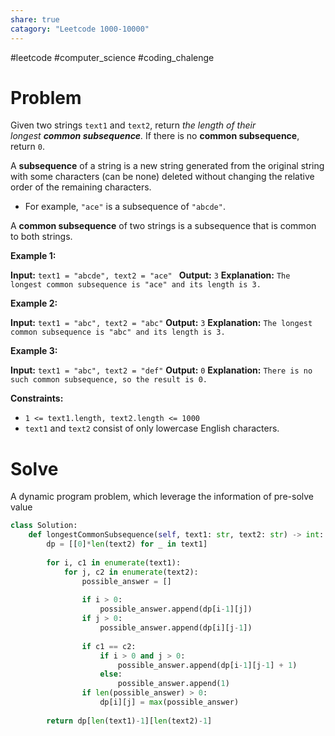 ```yaml
---
share: true
catagory: "Leetcode 1000-10000"
---
```

#leetcode #computer_science #coding_chalenge

# Problem

Given two strings `text1` and `text2`, return _the length of their longest **common subsequence**._ If there is no **common subsequence**, return `0`.

A **subsequence** of a string is a new string generated from the original string with some characters (can be none) deleted without changing the relative order of the remaining characters.

- For example, `"ace"` is a subsequence of `"abcde"`.

A **common subsequence** of two strings is a subsequence that is common to both strings.

**Example 1:**

**Input:** `text1 = "abcde", text2 = "ace" `
**Output:** `3`
**Explanation:** `The longest common subsequence is "ace" and its length is 3.`

**Example 2:**

**Input:** `text1 = "abc", text2 = "abc"`
**Output:** `3`
**Explanation:** `The longest common subsequence is "abc" and its length is 3.`

**Example 3:**

**Input:** `text1 = "abc", text2 = "def"`
**Output:** `0`
**Explanation:** `There is no such common subsequence, so the result is 0.`

**Constraints:**

- `1 <= text1.length, text2.length <= 1000`
- `text1` and `text2` consist of only lowercase English characters.


# Solve
A dynamic program problem, which leverage the information of pre-solve value

```python
class Solution:
    def longestCommonSubsequence(self, text1: str, text2: str) -> int:
        dp = [[0]*len(text2) for _ in text1]
        
        for i, c1 in enumerate(text1):
            for j, c2 in enumerate(text2):
                possible_answer = []
                
                if i > 0:
                    possible_answer.append(dp[i-1][j])
                if j > 0:
                    possible_answer.append(dp[i][j-1])
                    
                if c1 == c2:
                    if i > 0 and j > 0:
                        possible_answer.append(dp[i-1][j-1] + 1)
                    else:
                        possible_answer.append(1)
                if len(possible_answer) > 0:
                    dp[i][j] = max(possible_answer)
                
        return dp[len(text1)-1][len(text2)-1]
```